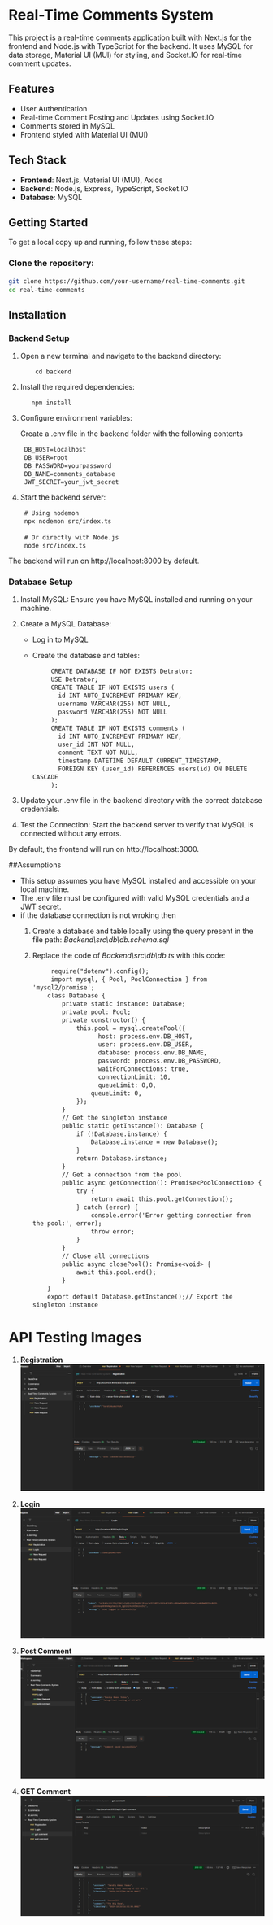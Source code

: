 # Real-Time Comments System

This project is a real-time comments application built with Next.js for the frontend and Node.js with TypeScript for the backend. It uses MySQL for data storage, Material UI (MUI) for styling, and Socket.IO for real-time comment updates.

## Features

- User Authentication
- Real-time Comment Posting and Updates using Socket.IO
- Comments stored in MySQL
- Frontend styled with Material UI (MUI)

## Tech Stack

- **Frontend**: Next.js, Material UI (MUI), Axios
- **Backend**: Node.js, Express, TypeScript, Socket.IO
- **Database**: MySQL

## Getting Started

To get a local copy up and running, follow these steps:

### Clone the repository:

```bash
git clone https://github.com/your-username/real-time-comments.git
cd real-time-comments
```



## Installation

  ### Backend Setup
  
  1. Open a new terminal and navigate to the backend directory:
  
         
             cd backend
         
  2. Install the required dependencies:
  
            npm install
          
  3. Configure environment variables:
     
      Create a .env file in the backend folder with the following contents
     
    
          DB_HOST=localhost
          DB_USER=root
          DB_PASSWORD=yourpassword
          DB_NAME=comments_database
          JWT_SECRET=your_jwt_secret
    
  3. Start the backend server:
     
    
          # Using nodemon
          npx nodemon src/index.ts
          
          # Or directly with Node.js
          node src/index.ts
    
  The backend will run on http://localhost:8000 by default.


  ### Database Setup
  
  1. Install MySQL: Ensure you have MySQL installed and running on your machine.
     
  2. Create a MySQL Database:
       - Log in to MySQL
       - Create the database and tables:
         
           
                  CREATE DATABASE IF NOT EXISTS Detrator;
                  USE Detrator;
                  CREATE TABLE IF NOT EXISTS users (
                    id INT AUTO_INCREMENT PRIMARY KEY,
                    username VARCHAR(255) NOT NULL,
                    password VARCHAR(255) NOT NULL
                  );
                  CREATE TABLE IF NOT EXISTS comments (
                    id INT AUTO_INCREMENT PRIMARY KEY,
                    user_id INT NOT NULL,
                    comment TEXT NOT NULL,
                    timestamp DATETIME DEFAULT CURRENT_TIMESTAMP,
                    FOREIGN KEY (user_id) REFERENCES users(id) ON DELETE CASCADE
                  );
              
  3. Update your .env file in the backend directory with the correct database credentials.
  4. Test the Connection: Start the backend server to verify that MySQL is connected without any errors.
  
  By default, the frontend will run on http://localhost:3000.
  


##Assumptions

- This setup assumes you have MySQL installed and accessible on your local machine.
- The .env file must be configured with valid MySQL credentials and a JWT secret.
- if the database connection is not wroking  then
     1. Create a database and table locally using the query present in the file  path: *Backend\src\db\db.schema.sql*
     2. Replace the code of *Backend\src\db\db.ts* with this code:
       
                 require("dotenv").config();
                 import mysql, { Pool, PoolConnection } from 'mysql2/promise';
                class Database {
                    private static instance: Database;
                    private pool: Pool;
                    private constructor() {
                        this.pool = mysql.createPool({
                              host: process.env.DB_HOST,
                              user: process.env.DB_USER,
                              database: process.env.DB_NAME,
                              password: process.env.DB_PASSWORD,
                              waitForConnections: true,
                              connectionLimit: 10,
                              queueLimit: 0,0,
                            queueLimit: 0,
                        });
                    }
                    // Get the singleton instance
                    public static getInstance(): Database {
                        if (!Database.instance) {
                            Database.instance = new Database();
                        }
                        return Database.instance;
                    }
                    // Get a connection from the pool
                    public async getConnection(): Promise<PoolConnection> {
                        try {
                            return await this.pool.getConnection();
                        } catch (error) {
                            console.error('Error getting connection from the pool:', error);
                            throw error;
                        }
                    }
                    // Close all connections
                    public async closePool(): Promise<void> {
                        await this.pool.end();
                    }
                }
                export default Database.getInstance();// Export the singleton instance

 # API Testing Images

1. **Registration**
   ![Registration](https://github.com/sandip1046/Real-Time-Comments-System-server/blob/main/API%20TESTING%20IMAGE/REGISTRATION.png)

2. **Login**
   ![Login](https://github.com/sandip1046/Real-Time-Comments-System-server/blob/main/API%20TESTING%20IMAGE/LOGIN.png)

3. **Post Comment**
   ![Post Comment](https://github.com/sandip1046/Real-Time-Comments-System-server/blob/main/API%20TESTING%20IMAGE/POST-COMMENT.png)

4. **GET Comment**
   ![GET Comment](https://github.com/sandip1046/Real-Time-Comments-System-server/blob/main/API%20TESTING%20IMAGE/GET-COMMENT.png)







